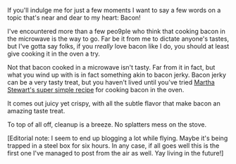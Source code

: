 If you'll indulge me for just a few moments  I want to say a few words on a topic that's near and dear to my heart: Bacon!

I've encountered more than a few peo9ple who think that cooking bacon in the microwave is the way to go. Far be it from me to dictate anyone's tastes, but I've gotta say folks, if you r*really* love bacon like I do, you should at least give cooking it in the oven a try.

Not that bacon cooked in a microwave isn't tasty.  Far from it in fact, but what you wind up with is in fact something akin to bacon jerky.  Bacon jerky can be a very tasty treat, but you haven't lived until you've tried [Martha Stewart's super simple recipe](http://www.marthastewart.com/264476/less-mess-bacon}) for cooking bacon in the oven.

It comes out juicy yet crispy, with all the subtle flavor that make bacon an amazing taste treat.

To top of all off, cleanup is a breeze. No splatters mess on the stove.

[Editorial note: I seem to end up blogging a lot while flying. Maybe it's being trapped in a steel box for six hours. In any case, if all goes well this is the first one I've managed to post from the air as well. Yay living in the future!]
